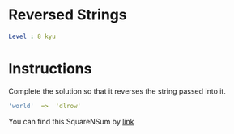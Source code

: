 # Reversed Strings

```yaml
Level : 8 kyu
```



# Instructions
Complete the solution so that it reverses the string passed into it.

```yaml
'world'  =>  'dlrow'
```

You can find this SquareNSum by [link](https://www.codewars.com/kata/5168bb5dfe9a00b126000018/train/scala)